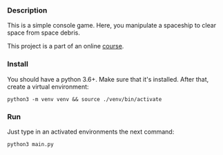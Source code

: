 ### Description
This is a simple console game. Here, you manipulate a spaceship to clear space 
from space debris.

This project is a part of an online [course](https://dvmn.org/modules/async-python/). 

### Install
You should have a python 3.6+. Make sure that it's installed. After that, create 
a virtual environment:
```shell script
python3 -m venv venv && source ./venv/bin/activate
```

### Run
Just type in an activated environments the next command:
```shell script
python3 main.py
```